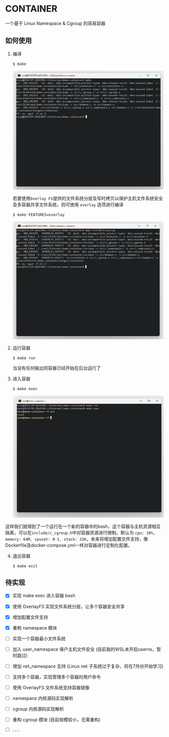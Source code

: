 # CONTAINER

一个基于 Linux Namespace & Cgroup 的简易容器

## 如何使用

1. 编译

    ```shell
    $ make
    ```

    ![image-20230502161446185](./assets/image-20230502161446185.png)

    若要使用`Overlay FS`提供的文件系统分层及写时拷贝以保护主机文件系统安全及多容器共享文件系统，则可使用 `overlay` 选项进行编译

    ```shell
    $ make FEATURES=overlay
    ```

    ![image-20230502161639934](./assets/image-20230502161639934.png)

2. 运行容器

    ```shell
    $ make run
    ```

    当没有任何输出则容器已经开始在后台运行了

3. 进入容器

    ```shell
    $ make exec
    ```

    ![image-20230502161758432](./assets/image-20230502161758432.png)

这样我们就得到了一个运行在一个新的容器中的bash，这个容器与主机资源相互隔离，可以在`include/c_cgroup.h`中对容器资源进行限制，默认为 `cpu: 10%, memory: 64M, cpuset: 0-1, stack: 32K`，未来将增加配置文件支持，像Dockerfile及docker-compose.yml一样对容器进行定制化配置。

4. 退出容器

   ```shell
   $ make exit
   ```


## 待实现

- [x] 实现 make exec 进入容器 bash
- [x] 使用 OverlayFS 实现文件系统分层，让多个容器安全共享
- [x] 增加配置文件支持
- [x] 重构 namespace 模块
- [ ] 实现一个容器最小文件系统
- [ ] 加入 user_namespace 保户主机文件安全 (目前我的WSL未开启userns，暂时跳过)
- [ ] 增加 net_namespace 支持 (Linux net 子系统过于复杂，将在7月份开始学习)
- [ ] 支持多个容器，实现管理多个容器的用户命令
- [ ] 使用 OverlayFS 文件系统支持容器镜像
- [ ] namespace 内核源码实现解析
- [ ] cgroup 内核源码实现解析
- [ ] 重构 cgroup 模块 (目前规模较小，无需重构)
- [ ] **. . .**




